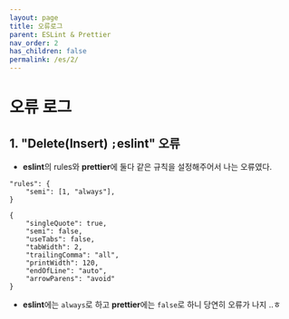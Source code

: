 ```yaml
---
layout: page
title: 오류로그
parent: ESLint & Prettier
nav_order: 2
has_children: false
permalink: /es/2/
---
```


# 오류 로그  

## 1\. "Delete(Insert) `;`eslint" 오류  
- **eslint**의 rules와 **prettier**에 둘다 같은 규칙을 설정해주어서 나는 오류였다.  
```
"rules": {
    "semi": [1, "always"],
}
```  

```
{
	"singleQuote": true,
	"semi": false,
	"useTabs": false,
	"tabWidth": 2,
	"trailingComma": "all",
	"printWidth": 120,
	"endOfLine": "auto",
	"arrowParens": "avoid"
} 
```  

- **eslint**에는 `always`로 하고 **prettier**에는 `false`로 하니 당연히 오류가 나지 ..ㅎ
